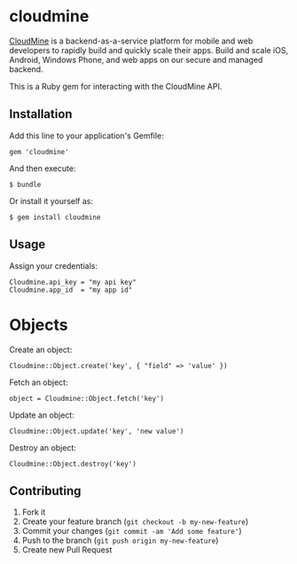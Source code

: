 cloudmine
==============

[CloudMine](https://cloudmine.me) is a backend-as-a-service platform for
mobile and web developers to rapidly build and quickly scale their apps.
Build and scale iOS, Android, Windows Phone, and web apps on our secure
and managed backend.

This is a Ruby gem for interacting with the CloudMine API.

## Installation

Add this line to your application's Gemfile:

    gem 'cloudmine'

And then execute:

    $ bundle

Or install it yourself as:

    $ gem install cloudmine

## Usage

Assign your credentials:

    Cloudmine.api_key = "my api key"
    Cloudmine.app_id  = "my app id"

# Objects

Create an object:

    Cloudmine::Object.create('key', { "field" => 'value' })

Fetch an object:

    object = Cloudmine::Object.fetch('key')

Update an object:

    Cloudmine::Object.update('key', 'new value')

Destroy an object:

    Cloudmine::Object.destroy('key')

## Contributing

1. Fork it
2. Create your feature branch (`git checkout -b my-new-feature`)
3. Commit your changes (`git commit -am 'Add some feature'`)
4. Push to the branch (`git push origin my-new-feature`)
5. Create new Pull Request

